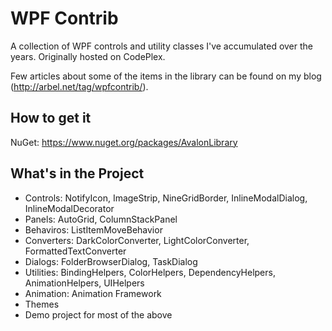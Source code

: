 # WPF Contrib
A collection of WPF controls and utility classes I've accumulated over the years.
Originally hosted on CodePlex.

Few articles about some of the items in the library can be found on my blog (http://arbel.net/tag/wpfcontrib/).

## How to get it
NuGet: https://www.nuget.org/packages/AvalonLibrary

## What's in the Project

* Controls: NotifyIcon, ImageStrip, NineGridBorder, InlineModalDialog, InlineModalDecorator
* Panels: AutoGrid, ColumnStackPanel
* Behaviros: ListItemMoveBehavior
* Converters: DarkColorConverter, LightColorConverter, FormattedTextConverter
* Dialogs: FolderBrowserDialog, TaskDialog
* Utilities: BindingHelpers, ColorHelpers, DependencyHelpers, AnimationHelpers, UIHelpers
* Animation: Animation Framework
* Themes
* Demo project for most of the above
